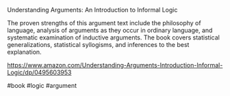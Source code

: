 Understanding Arguments: An Introduction to Informal Logic

The proven strengths of this argument text include the philosophy of language, analysis of arguments as they occur in ordinary language, and systematic examination of inductive arguments. The book covers statistical generalizations, statistical syllogisms, and inferences to the best explanation.

https://www.amazon.com/Understanding-Arguments-Introduction-Informal-Logic/dp/0495603953

#book #logic #argument